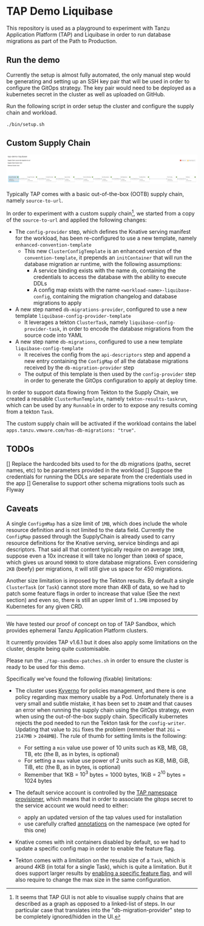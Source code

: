 # TAP Demo Liquibase

This repository is used as a playground to experiment with Tanzu Application Platform (TAP) and Liquibase in order
to run database migrations as part of the Path to Production.

## Run the demo

Currently the setup is almost fully automated, the only manual step would be generating and setting up an SSH key pair that will be used in order to configure the GitOps strategy. The key pair would need to be deployed as a kubernetes secret in the cluster as well as uploaded on GitHub.

Run the following script in order setup the cluster and configure the supply chain and workload.

```
./bin/setup.sh
```

## Custom Supply Chain

![Custom supply chain](./docs/custom-supply-chain.png)

Typically TAP comes with a basic out-of-the-box (OOTB) supply chain, namely `source-to-url`.

In order to experiment with a custom supply chain[^1], we started from a copy of the  `source-to-url` and applied the following
changes:

* The `config-provider` step, which defines the Knative serving manifest for the workload, has been re-configured to use a new template, namely `enhanced-convention-template`
    * This new `ClusterConfigTemplate` is an enhanced version of the `convention-template`, it prepends an `initContainer` that will run the database migration ar runtime, with the following assumptions:
        * A service binding exists with the name `db`, containing the credentials to access the database with the ability to execute DDLs
        * A config map exists with the name `<workload-name>-liquibase-config`, containing the migration changelog and database migrations to apply
* A new step named `db-migrations-provider`, configured to use a new template `liquibase-config-provider-template`
    * It leverages a tekton `ClusterTask`, namely `liquibase-config-provider-task`, in order to encode the database migrations from the source code into YAML
* A new step name `db-migrations`, configured to use a new template `liquibase-config-template`
    * It receives the config from the `api-descriptors` step and append a new entry containing the `ConfigMap` of all the database migrations received by the `db-migration-provider` step
    * The output of this template is then used by the `config-provider` step in order to generate the GitOps configuration to apply at deploy time.

In order to support data flowing from Tekton to the Supply Chain, we created a reusable `ClusterRunTemplate`, namely `tekton-results-taskrun`, which can be used by any `Runnable` in order to to expose any results coming from a tekton `Task`.

The custom supply chain will be activated if the workload contains the label `apps.tanzu.vmware.com/has-db-migrations: "true"`.

## TODOs

[] Replace the hardcoded bits used to for the db migrations (paths, secret names, etc) to be parameters provided in the workload
[] Suppose the credentials for running the DDLs are separate from the credentials used in the app
[] Generalise to support other schema migrations tools such as Flyway

## Caveats

A single `ConfigmMap` has a size limit of `1MB`, which does include the whole resource definition and is not limited to the data field.
Currently the `ConfigMap` passed through the SupplyChain is already used to carry resource definitions for the Knative serving, service bindings and api descriptors.
That said all that content typically require on average `10KB`, suppose even a 10x increase it will take no longer than `100KB` of space, which gives us around `900KB` to store database migrations.
Even considering `2KB` (beefy) per migrations, it will still give us space for 450 migrations.

Another size limitation is imposed by the Tekton results. By default a single `ClusterTask` (or `Task`) cannot store more than 4KB of data, so we had to patch some feature flags in order to increase that value (See the next section) and even so, there is still an upper limit of `1.5MB` imposed by Kubernetes for any given CRD.

---

We have tested our proof of concept on top of TAP Sandbox, which provides ephemeral Tanzu Application Platform clusters.

It currently provides TAP v1.6.1 but it does also apply some limitations on the cluster, despite being quite customisable.

Please run the `./tap-sandbox-patches.sh` in order to ensure the cluster is ready to be used for this demo.

Specifically we've found the following (fixable) limitations:

* The cluster uses [Kyverno](https://kyverno.io/) for policies management, and there is one policy regarding max memory usable by a Pod.
Unfortunately there is a very small and subtle mistake, it has been set to `2048M` and that causes an error when running the supply chain using the GitOps strategy,
even when using the out-of-the-box supply chain. Specifically kubernetes rejects the pod needed to run the Tekton task for the `config-writer`.
Updating that value to `2Gi` fixes the problem (remmeber that `2Gi` ~ `2147MB` > `2048MB`).
The rule of thumb for setting limits is the following:
    * For setting a `min` value use power of 10 units such as KB, MB, GB, TB, etc (the B, as in bytes, is optional)
    * For setting a `max` value use power of 2 units such as KiB, MiB, GiB, TiB, etc (the B, as in bytes, is optional)
    * Remember that 1KB = $10^3$ bytes = 1000 bytes, 1KiB = $2^{10}$ bytes = 1024 bytes

* The default service account is controlled by the [TAP namespace provisioner](https://docs.vmware.com/en/VMware-Tanzu-Application-Platform/1.6/tap/namespace-provisioner-use-case4.html), which means that in order to associate the gitops secret
to the service account we would need to either:
    * apply an updated version of the tap values used for installation
    * use carefully crafted [annotations](https://docs.vmware.com/en/VMware-Tanzu-Application-Platform/1.6/tap/namespace-provisioner-parameters.html#namespace-parameters) on the namespace (we opted for this one)

* Knative comes with init containers disabled by default, so we had to update a specific config map in order to enable the feature flag.

* Tekton comes with a limitation on the results size of a `Task`, which is around 4KB (in total for a single Task), which is quite a limitation.
But it does support larger results by [enabling a specific feature flag](https://tekton.dev/docs/installation/additional-configs/#enabling-larger-results-using-sidecar-logs), and will also require to change the max size in the same configuration.

[^1]: It seems that TAP GUI is not able to visualise supply chains that are described as a graph as opposed to a linked-list of steps. In our particular case that translates into the "db-migration-provider" step to be completely ignored/hidden in the UI.
